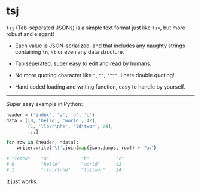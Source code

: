 # tsj

`tsj` (Tab-seperated JSONs) is a simple text format just like `tsv`, but more robust and elegant!

- Each value is JSON-serialized, and that includes any naughty strings containing `\n`, `\t` or even any data structure.

- Tab seperated, super easy to edit and read by humans.

- No more quoting character like `"`, `""`, `""""`. I hate double quoting!

- Hand coded loading and writing function, easy to handle by yourself.

------------

Super easy example in Python:

```python
header = ('index', 'a', 'b', 'c')
data = [[0, 'hello', 'world', 42],
        [1, 'llo\r\nhe', 'ld\twor', 24],
        ...]

for row in (header, *data):
    writer.write('\t'.join(map(json.dumps, row)) + '\n')

# "index"    "a"            "b"          "c"
# 0          "hello"        "world"      42
# 1          "llo\r\nhe"    "ld\twor"    24
```

[It](simple.tsj) just works.
